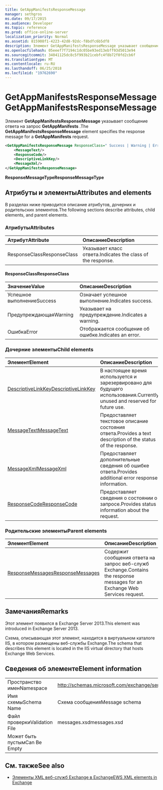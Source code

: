 ```yaml
---
title: GetAppManifestsResponseMessage
manager: sethgros
ms.date: 09/17/2015
ms.audience: Developer
ms.topic: reference
ms.prod: office-online-server
localization_priority: Normal
ms.assetid: 815908f1-4223-42d8-92dc-f8bdfc6b5df8
description: Элемент GetAppManifestsResponseMessage указывает сообщение ответа на запрос GetAppManifests.
ms.openlocfilehash: 05eeef7f7194c1dc05be93ed13ebff93d5013e94
ms.sourcegitcommit: 34041125dc8c5f993b21cebfc4f8b72f0fd2cb6f
ms.translationtype: MT
ms.contentlocale: ru-RU
ms.lasthandoff: 06/25/2018
ms.locfileid: "19762690"
---
```

# <a name="getappmanifestsresponsemessage"></a><span data-ttu-id="e349c-103">GetAppManifestsResponseMessage</span><span class="sxs-lookup"><span data-stu-id="e349c-103">GetAppManifestsResponseMessage</span></span>

<span data-ttu-id="e349c-104">Элемент **GetAppManifestsResponseMessage** указывает сообщение ответа на запрос **GetAppManifests** .</span><span class="sxs-lookup"><span data-stu-id="e349c-104">The **GetAppManifestsResponseMessage** element specifies the response message for a **GetAppManifests** request.</span></span> 
  
```XML
<GetAppManifestsResponseMessage ResponseClass=" Success | Warning | Error ">
    <MessageText/>
    <ResponseCode/>
    <DescriptiveLinkKey/>
    <MessageXml/>
</GetAppManifestsResponseMessage>
```

 <span data-ttu-id="e349c-105">**ResponseMessageType**</span><span class="sxs-lookup"><span data-stu-id="e349c-105">**ResponseMessageType**</span></span>
## <a name="attributes-and-elements"></a><span data-ttu-id="e349c-106">Атрибуты и элементы</span><span class="sxs-lookup"><span data-stu-id="e349c-106">Attributes and elements</span></span>

<span data-ttu-id="e349c-107">В разделах ниже приводится описание атрибутов, дочерних и родительских элементов.</span><span class="sxs-lookup"><span data-stu-id="e349c-107">The following sections describe attributes, child elements, and parent elements.</span></span>
  
### <a name="attributes"></a><span data-ttu-id="e349c-108">Атрибуты</span><span class="sxs-lookup"><span data-stu-id="e349c-108">Attributes</span></span>

|<span data-ttu-id="e349c-109">**Атрибут**</span><span class="sxs-lookup"><span data-stu-id="e349c-109">**Attribute**</span></span>|<span data-ttu-id="e349c-110">**Описание**</span><span class="sxs-lookup"><span data-stu-id="e349c-110">**Description**</span></span>|
|:-----|:-----|
|<span data-ttu-id="e349c-111">ResponseClass</span><span class="sxs-lookup"><span data-stu-id="e349c-111">ResponseClass</span></span>  <br/> |<span data-ttu-id="e349c-112">Указывает класс ответа.</span><span class="sxs-lookup"><span data-stu-id="e349c-112">Indicates the class of the response.</span></span>  <br/> |
   
#### <a name="responseclass"></a><span data-ttu-id="e349c-113">ResponseClass</span><span class="sxs-lookup"><span data-stu-id="e349c-113">ResponseClass</span></span>

|<span data-ttu-id="e349c-114">**Значение**</span><span class="sxs-lookup"><span data-stu-id="e349c-114">**Value**</span></span>|<span data-ttu-id="e349c-115">**Описание**</span><span class="sxs-lookup"><span data-stu-id="e349c-115">**Description**</span></span>|
|:-----|:-----|
|<span data-ttu-id="e349c-116">Успешное выполнение</span><span class="sxs-lookup"><span data-stu-id="e349c-116">Success</span></span>  <br/> |<span data-ttu-id="e349c-117">Означает успешное выполнение.</span><span class="sxs-lookup"><span data-stu-id="e349c-117">Indicates success.</span></span>  <br/> |
|<span data-ttu-id="e349c-118">Предупреждающая</span><span class="sxs-lookup"><span data-stu-id="e349c-118">Warning</span></span>  <br/> |<span data-ttu-id="e349c-119">Указывает на предупреждение.</span><span class="sxs-lookup"><span data-stu-id="e349c-119">Indicates a warning.</span></span>  <br/> |
|<span data-ttu-id="e349c-120">Ошибка</span><span class="sxs-lookup"><span data-stu-id="e349c-120">Error</span></span>  <br/> |<span data-ttu-id="e349c-121">Отображается сообщение об ошибке.</span><span class="sxs-lookup"><span data-stu-id="e349c-121">Indicates an error.</span></span>  <br/> |
   
### <a name="child-elements"></a><span data-ttu-id="e349c-122">Дочерние элементы</span><span class="sxs-lookup"><span data-stu-id="e349c-122">Child elements</span></span>

|<span data-ttu-id="e349c-123">**Элемент**</span><span class="sxs-lookup"><span data-stu-id="e349c-123">**Element**</span></span>|<span data-ttu-id="e349c-124">**Описание**</span><span class="sxs-lookup"><span data-stu-id="e349c-124">**Description**</span></span>|
|:-----|:-----|
|[<span data-ttu-id="e349c-125">DescriptiveLinkKey</span><span class="sxs-lookup"><span data-stu-id="e349c-125">DescriptiveLinkKey</span></span>](descriptivelinkkey.md) <br/> |<span data-ttu-id="e349c-126">В настоящее время используется и зарезервировано для будущего использования.</span><span class="sxs-lookup"><span data-stu-id="e349c-126">Currently unused and reserved for future use.</span></span>  <br/> |
|[<span data-ttu-id="e349c-127">MessageText</span><span class="sxs-lookup"><span data-stu-id="e349c-127">MessageText</span></span>](messagetext.md) <br/> |<span data-ttu-id="e349c-128">Предоставляет текстовое описание состояния ответа.</span><span class="sxs-lookup"><span data-stu-id="e349c-128">Provides a text description of the status of the response.</span></span>  <br/> |
|[<span data-ttu-id="e349c-129">MessageXml</span><span class="sxs-lookup"><span data-stu-id="e349c-129">MessageXml</span></span>](messagexml.md) <br/> |<span data-ttu-id="e349c-130">Предоставляет дополнительные сведения об ошибке ответа.</span><span class="sxs-lookup"><span data-stu-id="e349c-130">Provides additional error response information.</span></span>  <br/> |
|[<span data-ttu-id="e349c-131">ResponseCode</span><span class="sxs-lookup"><span data-stu-id="e349c-131">ResponseCode</span></span>](responsecode.md) <br/> |<span data-ttu-id="e349c-132">Предоставляет сведения о состоянии о запросе.</span><span class="sxs-lookup"><span data-stu-id="e349c-132">Provides status information about the request.</span></span>  <br/> |
   
### <a name="parent-elements"></a><span data-ttu-id="e349c-133">Родительские элементы</span><span class="sxs-lookup"><span data-stu-id="e349c-133">Parent elements</span></span>

|<span data-ttu-id="e349c-134">**Элемент**</span><span class="sxs-lookup"><span data-stu-id="e349c-134">**Element**</span></span>|<span data-ttu-id="e349c-135">**Описание**</span><span class="sxs-lookup"><span data-stu-id="e349c-135">**Description**</span></span>|
|:-----|:-----|
|[<span data-ttu-id="e349c-136">ResponseMessages</span><span class="sxs-lookup"><span data-stu-id="e349c-136">ResponseMessages</span></span>](responsemessages.md) <br/> |<span data-ttu-id="e349c-137">Содержит сообщения ответа на запрос веб-служб Exchange.</span><span class="sxs-lookup"><span data-stu-id="e349c-137">Contains the response messages for an Exchange Web Services request.</span></span>  <br/> |
   
## <a name="remarks"></a><span data-ttu-id="e349c-138">Замечания</span><span class="sxs-lookup"><span data-stu-id="e349c-138">Remarks</span></span>

<span data-ttu-id="e349c-139">Этот элемент появился в Exchange Server 2013.</span><span class="sxs-lookup"><span data-stu-id="e349c-139">This element was introduced in Exchange Server 2013.</span></span>
  
<span data-ttu-id="e349c-140">Схема, описывающая этот элемент, находится в виртуальном каталоге IIS, в котором размещены веб-службы Exchange.</span><span class="sxs-lookup"><span data-stu-id="e349c-140">The schema that describes this element is located in the IIS virtual directory that hosts Exchange Web Services.</span></span>
  
## <a name="element-information"></a><span data-ttu-id="e349c-141">Сведения об элементе</span><span class="sxs-lookup"><span data-stu-id="e349c-141">Element information</span></span>

|||
|:-----|:-----|
|<span data-ttu-id="e349c-142">Пространство имен</span><span class="sxs-lookup"><span data-stu-id="e349c-142">Namespace</span></span>  <br/> |http://schemas.microsoft.com/exchange/services/2006/messages  <br/> |
|<span data-ttu-id="e349c-143">Имя схемы</span><span class="sxs-lookup"><span data-stu-id="e349c-143">Schema Name</span></span>  <br/> |<span data-ttu-id="e349c-144">Схема сообщения</span><span class="sxs-lookup"><span data-stu-id="e349c-144">Message schema</span></span>  <br/> |
|<span data-ttu-id="e349c-145">Файл проверки</span><span class="sxs-lookup"><span data-stu-id="e349c-145">Validation File</span></span>  <br/> |<span data-ttu-id="e349c-146">messages.xsd</span><span class="sxs-lookup"><span data-stu-id="e349c-146">messages.xsd</span></span>  <br/> |
|<span data-ttu-id="e349c-147">Может быть пустым</span><span class="sxs-lookup"><span data-stu-id="e349c-147">Can Be Empty</span></span>  <br/> ||
   
## <a name="see-also"></a><span data-ttu-id="e349c-148">См. также</span><span class="sxs-lookup"><span data-stu-id="e349c-148">See also</span></span>



- [<span data-ttu-id="e349c-149">Элементы XML веб-служб Exchange в Exchange</span><span class="sxs-lookup"><span data-stu-id="e349c-149">EWS XML elements in Exchange</span></span>](ews-xml-elements-in-exchange.md)

